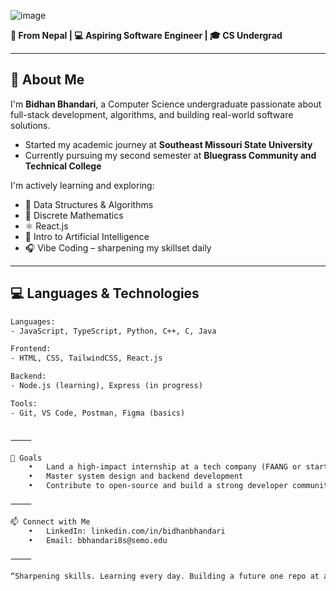 
![image](https://github.com/user-attachments/assets/9795c342-a960-4096-8d8c-b41ed21471c9)



**📍 From Nepal | 💻 Aspiring Software Engineer | 🎓 CS Undergrad**

---


## 👋 About Me

I'm **Bidhan Bhandari**, a Computer Science undergraduate passionate about full-stack development, algorithms, and building real-world software solutions.  
- Started my academic journey at **Southeast Missouri State University**  
- Currently pursuing my second semester at **Bluegrass Community and Technical College**

I'm actively learning and exploring:
- 📘 Data Structures & Algorithms  
- 📐 Discrete Mathematics  
- ⚛️ React.js  
- 🤖 Intro to Artificial Intelligence  
- 🎧 Vibe Coding – sharpening my skillset daily

---

## 💻 Languages & Technologies

```txt
Languages:
- JavaScript, TypeScript, Python, C++, C, Java

Frontend:
- HTML, CSS, TailwindCSS, React.js

Backend:
- Node.js (learning), Express (in progress)

Tools:
- Git, VS Code, Postman, Figma (basics)


⸻

🚀 Goals
	•	Land a high-impact internship at a tech company (FAANG or startup)
	•	Master system design and backend development
	•	Contribute to open-source and build a strong developer community

⸻

📫 Connect with Me
	•	LinkedIn: linkedin.com/in/bidhanbhandari
	•	Email: bbhandari8s@semo.edu

⸻

“Sharpening skills. Learning every day. Building a future one repo at a time.”

